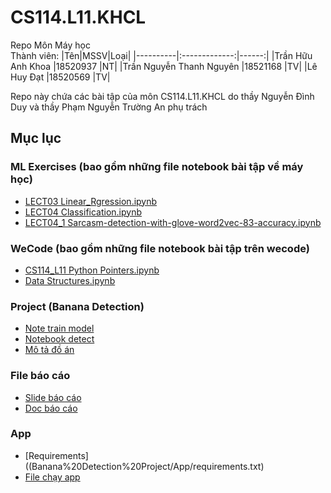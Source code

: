 # CS114.L11.KHCL
Repo Môn Máy học <br>
Thành viên:
|Tên|MSSV|Loại|
|----------|:-------------:|------:|
|Trần Hữu Anh Khoa        |18520937 |NT|
|Trần Nguyễn Thanh Nguyên |18521168 |TV|
|Lê Huy Đạt               |18520569 |TV|
<br>

Repo này chứa các bài tập của môn CS114.L11.KHCL do thầy Nguyễn Đình Duy và thầy Phạm Nguyễn Trường An phụ trách

## Mục lục


### ML Exercises (bao gồm những file notebook bài tập về máy học)
- [LECT03 Linear_Rgression.ipynb](ML_Excercises/LECT03_Linear_Rgression.ipynb)
- [LECT04 Classification.ipynb](ML_Excercises/LECT04_Classification.ipynb)
- [LECT04_1 Sarcasm-detection-with-glove-word2vec-83-accuracy.ipynb](ML_Excercises/LECT04_1_Sarcasm-detection-with-glove-word2vec-83-accuracy.ipynb)
### WeCode (bao gồm những file notebook bài tập trên wecode)
- [CS114_L11 Python Pointers.ipynb](WeCode/CS114_L11_Python_Pointers.ipynb)
- [Data Structures.ipynb](WeCode/Data_Structures.ipynb)

### Project (Banana Detection)
- [Note train model](Banana%20Detection%20Project/Banana_Detection_Old.ipynb)
- [Notebook detect](Banana%20Detection%20Project/BannanaDetectionTrainedModel.ipynb)
- [Mô tả đồ án](Banana%20Detection%20Project/Mô_tả_đồ_án_cuối_kỳ.ipynb)

### File báo cáo
- [Slide báo cáo](Banana%20Detection%20Project/File%20báo%20cáo/BÁO%20CÁO%20ĐỒ%20ÁN%20CUỐI%20KỲ.pdf)
- [Doc báo cáo](Banana%20Detection%20Project/File%20báo%20cáo/Báo%20cáo%20cuối%20kỳ.pdf)

### App
- [Requirements]((Banana%20Detection%20Project/App/requirements.txt)
- [File chạy app](Banana%20Detection%20Project/App/WinApp.py)
